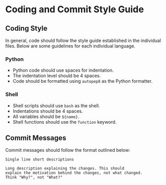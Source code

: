 # Coding and Commit Style Guide

## Coding Style

In general, code should follow the style guide established in the individual files.
Below are some guidelines for each individual language.

### Python
* Python code should use spaces for indentation. 
* The indentation level should be 4 spaces.
* Code should be formatted using `autopep8` as the Python formatter.

### Shell
* Shell scripts should use `bash` as the shell.
* Indentations should be 4 spaces.
* All variables should be `${name}`.
* Shell functions should use the `function` keyword.

## Commit Messages

Commit messages should follow the format outlined below:

```
Single line short descriptions

Long description explaining the changes. This should
explain the motivation behind the changes, not what changed.
Think "Why?", not "What?"
```
